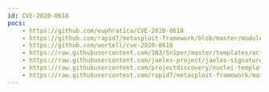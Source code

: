 ```yaml
---
id: CVE-2020-0618
pocs:
    - https://github.com/euphrat1ca/CVE-2020-0618
    - https://github.com/rapid7/metasploit-framework/blob/master/modules/exploits/windows/http/ssrs_navcorrector_viewstate.rb
    - https://github.com/wortell/cve-2020-0618
    - https://raw.githubusercontent.com/1N3/Sn1per/master/templates/active/CVE-2020-0618_-_Remote_Code_Execution_SQL_Server_Reporting_Services.sh
    - https://raw.githubusercontent.com/jaeles-project/jaeles-signatures/master/cves/sql-srs-rce-cve-2020-0618.yaml
    - https://raw.githubusercontent.com/projectdiscovery/nuclei-templates/master/cves/cve-2020-0618.yaml
    - https://raw.githubusercontent.com/rapid7/metasploit-framework/master/modules/exploits/windows/http/ssrs_navcorrector_viewstate.rb
---
```


